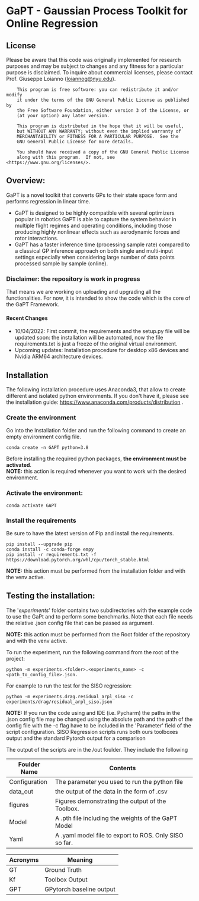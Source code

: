 # GaPT - Gaussian Process Toolkit for Online Regression

## License
Please be aware that this code was originally implemented for research purposes and may be subject to changes and any fitness for a particular purpose is disclaimed. To inquire about commercial licenses, please contact Prof. Giuseppe Loianno (loiannog@nyu.edu).
```
    This program is free software: you can redistribute it and/or modify
    it under the terms of the GNU General Public License as published by
    the Free Software Foundation, either version 3 of the License, or
    (at your option) any later version.

    This program is distributed in the hope that it will be useful,
    but WITHOUT ANY WARRANTY; without even the implied warranty of
    MERCHANTABILITY or FITNESS FOR A PARTICULAR PURPOSE.  See the
    GNU General Public License for more details.

    You should have received a copy of the GNU General Public License
    along with this program.  If not, see <https://www.gnu.org/licenses/>.
 ```
   
## Overview:

GaPT  is a novel toolkit that converts GPs to their state space form and performs regression in
linear time. 
- GaPT is designed to be highly compatible with several optimizers popular in robotics
GaPT is able to capture the system behavior in multiple flight regimes and
operating conditions, including those producing highly nonlinear effects such as aerodynamic forces and rotor interactions.
- GaPT has a faster inference time (processing sample rate) compared to a classical GP inference approach on both single and multi-input settings especially
when considering large number of data points processed sample by sample (online).


### Disclaimer: the repository is work in progress
That means we are working on uploading and upgrading all the functionalities. For now, it is intended to show the code
which is the core of the GaPT Framework.

#### Recent Changes
- 10/04/2022: First commit, the requirements and the setup.py file will be updated soon: 
the installation will be automated, now the file requirements.txt is just a freeze of the original virtual environment.
- Upcoming updates: Installation procedure for desktop x86 devices and Nvidia ARM64 architecture devices. 
## Installation
The following installation procedure uses Anaconda3, that allow to create different and isolated python environments.
If you don't have it, please see the installation guide: https://www.anaconda.com/products/distribution .

### Create the environment
Go into the Installation folder and run the following command to create an empty environment
config file.
```shell
conda create -n GAPT python=3.8
```
Before installing the required python packages, **the environment must be activated**.  
**NOTE:** this action is required whenever you want to work with the desired environment.

### Activate the environment:  

```shell
conda activate GAPT
```

### Install the requirements
Be sure to have the latest version of Pip and install the requirements.
```shell
pip install --upgrade pip
conda install -c conda-forge empy
pip install -r requirements.txt -f https://download.pytorch.org/whl/cpu/torch_stable.html
```

**NOTE:** this action must be performed from the installation folder and with the venv active.

## Testing the installation:
The '*experiments*' folder contains two subdirectories with the example code to use the GaPt and to perform 
some benchmarks. Note that each file needs the relative .json config file that can be passed as argument.

**NOTE:** this action must be performed from the Root folder of the repository and with the venv active.

To run the experiment, run the following command from the root of the project:
```shell
python -m experiments.<folder>.<experiments_name> -c <path_to_config_file>.json. 
```
For example to run the test for the SISO regression:
```shell
python -m experiments.drag.residual_arpl_siso -c experiments/drag/residual_arpl_siso.json
```
**NOTE:** If you run the code using and IDE (i.e. Pycharm) the paths in the .json config file may be changed 
using the absolute path and the path of the config file with the -c flag have to be included in the 'Parameter'
field of the script configuration.
SISO Regression scripts runs both ours toolboxes output and the standard Pytorch output for a comparison 

The output of the scripts are in the /out foulder. They include the following 

Foulder Name | Contents
------------- | -------------
Configuration  | The parameter you used to run the python file 
data_out | the output of the data in the form of .csv
figures | Figures demonstrating the output of the Toolbox. 
Model | A .pth file including the weights of the GaPT Model
Yaml | A .yaml model file to export to ROS. Only SISO so far. 


Acronyms      | Meaning
------------- | -------------
GT            | Ground Truth
Kf            | Toolbox Output
GPT           | GPytorch baseline output
